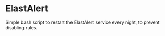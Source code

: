 # ElastAlert
Simple bash script to restart the ElastAlert service every night, to prevent disabling rules.
